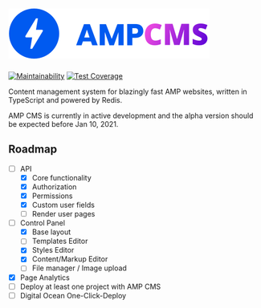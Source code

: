# ![AMP CMS Logo](logo.svg)

[![Maintainability](https://api.codeclimate.com/v1/badges/6751f127815b5bac4cee/maintainability)](https://codeclimate.com/github/ValeriaVG/amp-cms/maintainability)
[![Test Coverage](https://api.codeclimate.com/v1/badges/6751f127815b5bac4cee/test_coverage)](https://codeclimate.com/github/ValeriaVG/amp-cms/test_coverage)

Content management system for blazingly fast AMP websites, written in TypeScript and powered by Redis.

AMP CMS is currently in active development and the alpha version should be expected before Jan 10, 2021.

## Roadmap

- [ ] API
  - [x] Core functionality
  - [x] Authorization
  - [x] Permissions
  - [x] Custom user fields
  - [ ] Render user pages
- [ ] Control Panel
  - [x] Base layout
  - [ ] Templates Editor
  - [x] Styles Editor
  - [x] Content/Markup Editor
  - [ ] File manager / Image upload
- [x] Page Analytics
- [ ] Deploy at least one project with AMP CMS
- [ ] Digital Ocean One-Click-Deploy
